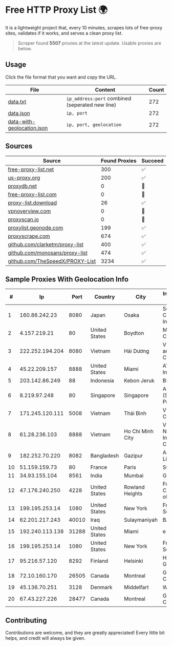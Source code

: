 
# Free HTTP Proxy List 🌍

It is a lightweight project that, every 10 minutes, scrapes lots of free-proxy sites, validates if it works, and serves a clean proxy list.


> Scraper found **5507** proxies at the latest update. Usable proxies are below.

## Usage

Click the file format that you want and copy the URL.


|File|Content|Count|
|----|-------|-----|
|[data.txt](https://raw.githubusercontent.com/themiralay/Proxy-List-World/master/data.txt)|`ip_address:port` combined (seperated new line)|272|
|[data.json](https://raw.githubusercontent.com/themiralay/Proxy-List-World/master/data.json)|`ip, port`|272|
|[data-with-geolocation.json](https://raw.githubusercontent.com/themiralay/Proxy-List-World/master/data-with-geolocation.json)|`ip, port, geolocation`|272|

## Sources

|Source|Found Proxies|Succeed|
|------|-------------|-------|
|[free-proxy-list.net](https://free-proxy-list.net)|300|✅|
|[us-proxy.org](https://www.us-proxy.org)|200|✅|
|[proxydb.net](http://proxydb.net)|0|🚫|
|[free-proxy-list.com](https://free-proxy-list.com/?page=&port=&type%5B%5D=http&type%5B%5D=https&up_time=0&search=Search)|0|🚫|
|[proxy-list.download](https://www.proxy-list.download/HTTP)|26|✅|
|[vpnoverview.com](https://vpnoverview.com/privacy/anonymous-browsing/free-proxy-servers)|0|🚫|
|[proxyscan.io](https://www.proxyscan.io)|0|🚫|
|[proxylist.geonode.com](https://proxylist.geonode.com/api/proxy-list?limit=300&page=1&sort_by=lastChecked&sort_type=desc&protocols=http,https)|199|✅|
|[proxyscrape.com](https://api.proxyscrape.com/v2/?request=displayproxies&protocol=http&timeout=10000&country=all&ssl=all&anonymity=all)|674|✅|
|[github.com/clarketm/proxy-list](https://raw.githubusercontent.com/clarketm/proxy-list/master/proxy-list-raw.txt)|400|✅|
|[github.com/monosans/proxy-list](https://raw.githubusercontent.com/monosans/proxy-list/main/proxies/http.txt)|474|✅|
|[github.com/TheSpeedX/PROXY-List](https://raw.githubusercontent.com/TheSpeedX/PROXY-List/master/http.txt)|3234|✅|


## Sample Proxies With Geolocation Info

|#|Ip|Port|Country|City|Internet Service Provider|
|-|--|----|-------|----|-------------------------|
|1|160.86.242.23|8080|Japan|Osaka|Sony Network Communications Inc|
|2|4.157.219.21|80|United States|Boydton|Microsoft Corporation|
|3|222.252.194.204|8080|Vietnam|Hải Dương|VietNam Post and Telecom Corporation|
|4|45.22.209.157|8888|United States|Miami|AT&T Services, Inc.|
|5|203.142.86.249|88|Indonesia|Kebon Jeruk|BIZNET|
|6|8.219.97.248|80|Singapore|Singapore|Alibaba Cloud (Singapore) Private Limited|
|7|171.245.120.111|5008|Vietnam|Thái Bình|Viettel Corporation|
|8|61.28.236.103|8888|Vietnam|Ho Chi Minh City|Vietnam Internet Network Information Center|
|9|182.252.70.220|8082|Bangladesh|Gazipur|Agni Systems Limited|
|10|51.159.159.73|80|France|Paris|SCALEWAY|
|11|34.93.155.104|8561|India|Mumbai|Google LLC|
|12|47.176.240.250|4228|United States|Rowland Heights|Frontier Communications of America, Inc.|
|13|199.195.253.14|1080|United States|New York|FranTech Solutions|
|14|62.201.217.243|40010|Iraq|Sulaymaniyah|BAG|
|15|192.240.113.138|31288|United States|Miami|e-creativity|
|16|199.195.253.14|1080|United States|New York|FranTech Solutions|
|17|95.216.57.120|8292|Finland|Helsinki|Hetzner Online GmbH|
|18|72.10.160.170|26505|Canada|Montreal|GloboTech Communications|
|19|45.136.70.251|3128|Denmark|Middelfart|Webdock.io ApS|
|20|67.43.227.226|28477|Canada|Montreal|GloboTech Communications|



## Contributing

Contributions are welcome, and they are greatly appreciated! Every
little bit helps, and credit will always be given.

